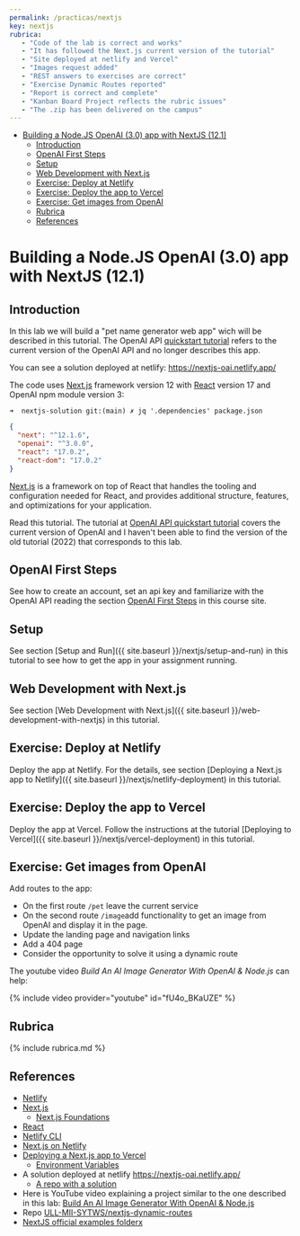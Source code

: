 ```yaml
---
permalink: /practicas/nextjs
key: nextjs
rubrica:
   - "Code of the lab is correct and works"
   - "It has followed the Next.js current version of the tutorial"
   - "Site deployed at netlify and Vercel"
   - "Images request added"
   - "REST answers to exercises are correct"
   - "Exercise Dynamic Routes reported"
   - "Report is correct and complete"
   - "Kanban Board Project reflects the rubric issues"
   - "The .zip has been delivered on the campus"
---
```


- [Building a Node.JS OpenAI (3.0) app with NextJS (12.1)](#building-a-nodejs-openai-30-app-with-nextjs-121)
  - [Introduction](#introduction)
  - [OpenAI First Steps](#openai-first-steps)
  - [Setup](#setup)
  - [Web Development with Next.js](#web-development-with-nextjs)
  - [Exercise: Deploy at Netlify](#exercise-deploy-at-netlify)
  - [Exercise: Deploy the app to Vercel](#exercise-deploy-the-app-to-vercel)
  - [Exercise: Get images from OpenAI](#exercise-get-images-from-openai)
  - [Rubrica](#rubrica)
  - [References](#references)

#  Building a Node.JS OpenAI (3.0) app with NextJS (12.1)

## Introduction 

In this lab we will build a "pet name generator web app" wich will be described in this tutorial.
The OpenAI API [quickstart tutorial](https://beta.openai.com/docs/quickstart?context=node) refers to the current version of the OpenAI API and no longer 
describes this app.  
 
You can see a solution deployed at netlify:  <https://nextjs-oai.netlify.app/>

The code uses [Next.js](https://nextjs.org/) framework version 12 with [React](https://reactjs.org/) version 17 and OpenAI npm module version 3:

```
➜  nextjs-solution git:(main) ✗ jq '.dependencies' package.json
```
```json
{
  "next": "^12.1.6",
  "openai": "^3.0.0",
  "react": "17.0.2",
  "react-dom": "17.0.2"
}
```

[Next.js](https://nextjs.org/learn/foundations/about-nextjs) is a framework on top of React that handles the tooling and configuration needed for React, and provides additional structure, features, and optimizations for your application.

Read  this tutorial.  The tutorial at [OpenAI API quickstart tutorial](https://platform.openai.com/docs/quickstart?context=node) covers the current version of OpenAI and I haven't been able to find the version of the old tutorial (2022) that corresponds to this lab.

## OpenAI First Steps

See how to create an account, set an api key and familiarize with the OpenAI API reading the section
[OpenAI First Steps](/openai-first-steps) in this course site.

## Setup

See section [Setup and Run]({{ site.baseurl }}/nextjs/setup-and-run) in this tutorial to see how to get the app in your assignment running.

## Web Development with Next.js

See section [Web Development with Next.js]({{ site.baseurl }}/web-development-with-nextjs) in this tutorial.

## Exercise: Deploy at Netlify

Deploy the app at Netlify. 
For the details, see section 
[Deploying a Next.js app to Netlify]({{ site.baseurl }}/nextjs/netlify-deployment) 
in this tutorial.


## Exercise: Deploy the app to Vercel

Deploy the app at Vercel. 
Follow the instructions at the tutorial [Deploying to Vercel]({{ site.baseurl }}/nextjs/vercel-deployment) in this tutorial.


## Exercise: Get images from OpenAI


Add routes to the app:

- On the first route  `/pet`  leave the current service
- On the second route `/image`add functionality to get an image from OpenAI and display it in the page.
- Update the landing page and navigation links
- Add a 404 page
- Consider the opportunity to solve it using a dynamic route

The youtube video *Build An AI Image Generator With OpenAI & Node.js* can help:

{% include video provider="youtube" id="fU4o_BKaUZE" %}

## Rubrica

{% include rubrica.md %}

## References

* [Netlify](https://www.netlify.com/)
* [Next.js](https://nextjs.org/)
  * [Next.js Foundations](https://nextjs.org/learn/foundations/about-nextjs)
* [React](https://reactjs.org/)
* [Netlify CLI](https://docs.netlify.com/cli/get-started/?_ga=2.210632407.351830897.1670331128-1485033729.1667990322#link-with-an-environment-variable) 
* [Next.js on Netlify](https://docs.netlify.com/integrations/frameworks/next-js/overview/#app)
* [Deploying a Next.js app to Vercel](https://vercel.com/guides/deploying-nextjs-with-vercel) 
  * [Environment Variables](https://vercel.com/docs/concepts/projects/environment-variables?utm_source=next-site&utm_medium=docs&utm_campaign=next-website)
* A solution deployed at netlify <https://nextjs-oai.netlify.app/>
  * [A repo with a solution](https://github.com/ULL-MII-SYTWS/nextjs-solution/)
* Here is YouTube video explaining a project similar to the one described in this lab: [Build An AI Image Generator With OpenAI & Node.js](https://youtu.be/fU4o_BKaUZE)
* Repo [ULL-MII-SYTWS/nextjs-dynamic-routes](https://github.com/ULL-MII-SYTWS/nextjs-dynamic-routes)
* [NextJS official examples folderx](https://github.com/vercel/next.js/tree/canary/examples/)  
